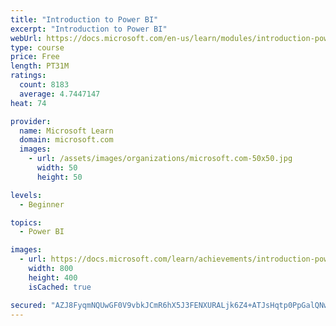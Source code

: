```yaml
---
title: "Introduction to Power BI"
excerpt: "Introduction to Power BI"
webUrl: https://docs.microsoft.com/en-us/learn/modules/introduction-power-bi/
type: course
price: Free
length: PT31M
ratings:
  count: 8183
  average: 4.7447147
heat: 74

provider:
  name: Microsoft Learn
  domain: microsoft.com
  images:
    - url: /assets/images/organizations/microsoft.com-50x50.jpg
      width: 50
      height: 50

levels:
  - Beginner

topics:
  - Power BI

images:
  - url: https://docs.microsoft.com/learn/achievements/introduction-power-bi-social.png
    width: 800
    height: 400
    isCached: true

secured: "AZJ8FyqmNQUwGF0V9vbkJCmR6hX5J3FENXURALjk6Z4+ATJsHqtp0PpGalQNwdGX7fCS55IUfinV8Lix63sGOTGh1eAjwJW58wQ6el31JbKpWI1I066r/WGe+WheeX4rEulOrnXq5wwhzWgVy2MIneSIfillUfTpajUgbbXZAebmgB/SwVoER8/YtfO6BIzQRZHU+MgM7wJsrPRkjKGB5qCwxJg6CG6Xptg0oLohm31x8c+XYGEN0ettc6Rg3+/tsePgdCE4UyT/hzhVu9IudcyYZ0I41sN6RmD2T5DW0xprTHlA5usnB06PaTpI01WYk7AXLYg7btNnsrreadNO1L+RJb8wYghiv4IjtpoSbJ59lUslKhC2Z8O4f+jvzDLw0P+zhezb9mx/hEAxQGSy6jRmc1OSMzOdpS9qI1BcN5k=;hla+zJs6INJ0TY64MbC1uA=="
---
```


